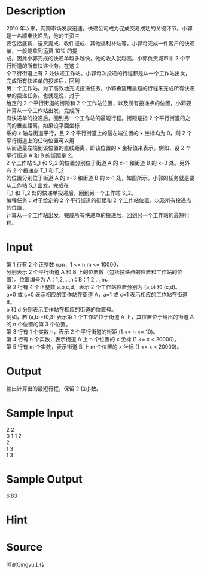 
# Description

<div class="content"><div>2010 年以来，网购市场发展迅速，快递公司成为促成交易成功的关键环节。小郭是一名顺丰快递员，他的工资主</div>
<div>要包括底薪、送货提成、收件提成、其他福利补贴等。小郭每完成一件客户的快递单，一般能拿到运费 10% 的提</div>
<div>成。因此小郭完成的快递单越多越快，他的收入就越高。小郭负责城市中 2 个平行街道的所有快递业务。在这 2 </div>
<div>个平行街道上有 2 处快递工作站。小郭每次投递的行程都是从一个工作站出发，完成所有快递单的投递后，回到</div>
<div>另一个工作站。为了高效地完成投递任务，小郭希望用最短的行程来完成所有快递单的投递任务。也就是说，对于</div>
<div>给定的 2 个平行街道的街距和 2 个工作站位置，以及所有投递点的位置，小郭要计算从一个工作站出发，完成所</div>
<div>有快递单的投递后，回到另一个工作站的最短行程。街距是指 2 个平行街道的之间的垂直距离。如果设平面坐标</div>
<div>系的 x 轴与街道平行，且 2 个平行街道上的最左端位置的 x 坐标均为 0，则 2 个平行街道上的任何位置可以用</div>
<div>从街道最左端到该位置的直线距离，即该位置的 x 坐标值来表示。例如，设 2 个平行街道 A 和 B 的街距是 2。</div>
<div>2 个工作站 S_1 和 S_2 的位置分别位于街道 A 的 x=1 和街道 B 的 x=3 处。另外有 2 个投递点 T_1 和 T_2 </div>
<div>的位置分别位于街道 A 的 x=3 和街道 B 的 x=1 处，如图所示。小郭的任务就是要从工作站 S_1 出发，完成在 </div>
<div>T_1 和 T_2 处的快递单投递后，回到另一个工作站 S_2。</div>
<div>编程任务：对于给定的 2 个平行街道的街距和 2 个工作站位置，以及所有投递点的位置，</div>
<div>计算从一个工作站出发，完成所有快递单的投递后，回到另一个工作站的最短行程。</div>
<div></div>
<p></p></div>

# Input

<div class="content"><div>第 1 行有 2 个正整数 n,m，1 &lt;= n,m &lt;= 10000，</div>
<div>分别表示 2 个平行街道 A 和 B 上的位置数（包括投递点的位置和工作站的位置）。位置编号为 A：1,2,...,n；B：1,2,...,m。</div>
<div>第 2 行有 4 个正整数 a,b,c,d，表示 2 个工作站位置分别为 (a,b) 和 (c,d)。</div>
<div>a=0 或 c=0 表示相应的工作站在街道 A，a=1 或 c=1 表示相应的工作站在街道 B。</div>
<div>b 和 d 分别表示工作站在相应的街道的位置号。</div>
<div>例如，若 (a,b)=(0,3) 表示第 1 个工作站位于街道 A 上，其位置位于给出的街道 A 的 n 个位置的第 3 个位置。</div>
<div>第 3 行有 1 个实数 h，表示 2 个平行街道的街距 (1 &lt;= h &lt;= 10)。</div>
<div>第 4 行有 n 个实数，表示街道 A 上 n 个位置的 x 坐标 (1 &lt;= x &lt; 20000)。</div>
<div>第 5 行有 m 个实数，表示街道 B 上 m 个位置的 x 坐标 (1 &lt;= x &lt; 20000)。</div>
<div></div>
<p></p></div>

# Output

<div class="content"><div>输出计算出的最短行程，保留 2 位小数。</div>
<div></div>
<p></p></div>

# Sample Input

<div class="content"><span class="sampledata">2 2<br/>
0 1 1 2<br/>
2<br/>
1 3<br/>
1 3</span></div>

# Sample Output

<div class="content"><span class="sampledata">6.83</span></div>

# Hint

<div class="content"><p></p></div>

# Source

<div class="content"><p><a href="problemset.php?search=鸣谢Qingyu上传">鸣谢Qingyu上传</a></p></div>

